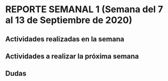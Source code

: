 # REPORTE SEMANAL 1 (Semana del 7 al 13 de Septiembre de 2020)

## Actividades realizadas en la semana

## Actividades a realizar la próxima semana

## Dudas
